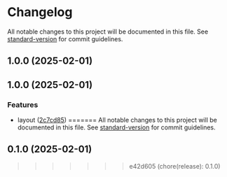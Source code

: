 # Changelog

All notable changes to this project will be documented in this file. See [standard-version](https://github.com/conventional-changelog/standard-version) for commit guidelines.

## 1.0.0 (2025-02-01)

## 1.0.0 (2025-02-01)


### Features

* layout ([2c7cd85](https://github.com/simulasikode/simulasi-cc/commit/2c7cd8524fb6c8929ab90320ee70bb4177cf8a8b))
=======
All notable changes to this project will be documented in this file. See [standard-version](https://github.com/conventional-changelog/standard-version) for commit guidelines.

## 0.1.0 (2025-02-01)
>>>>>>> e42d605 (chore(release): 0.1.0)
